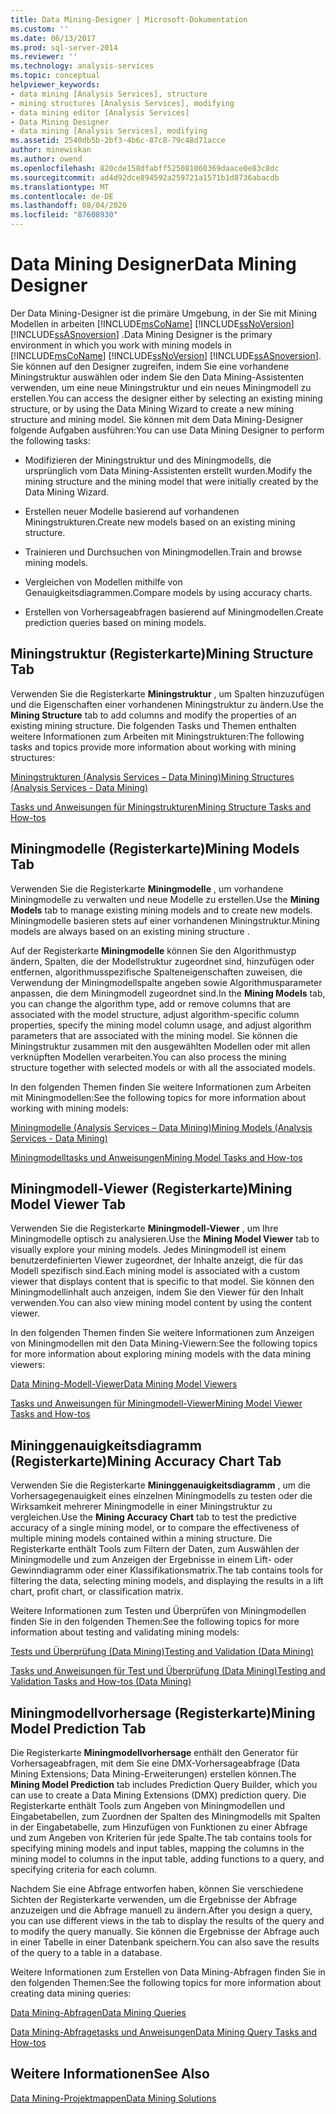 ```yaml
---
title: Data Mining-Designer | Microsoft-Dokumentation
ms.custom: ''
ms.date: 06/13/2017
ms.prod: sql-server-2014
ms.reviewer: ''
ms.technology: analysis-services
ms.topic: conceptual
helpviewer_keywords:
- data mining [Analysis Services], structure
- mining structures [Analysis Services], modifying
- data mining editor [Analysis Services]
- Data Mining Designer
- data mining [Analysis Services], modifying
ms.assetid: 2540db5b-2bf3-4b6c-87c8-79c48d71acce
author: minewiskan
ms.author: owend
ms.openlocfilehash: 820cde158dfabff525081060369daace0e83c8dc
ms.sourcegitcommit: ad4d92dce894592a259721a1571b1d8736abacdb
ms.translationtype: MT
ms.contentlocale: de-DE
ms.lasthandoff: 08/04/2020
ms.locfileid: "87608930"
---
```

# <a name="data-mining-designer"></a><span data-ttu-id="8d3d3-102">Data Mining Designer</span><span class="sxs-lookup"><span data-stu-id="8d3d3-102">Data Mining Designer</span></span>
  <span data-ttu-id="8d3d3-103">Der Data Mining-Designer ist die primäre Umgebung, in der Sie mit Mining Modellen in arbeiten [!INCLUDE[msCoName](../../includes/msconame-md.md)] [!INCLUDE[ssNoVersion](../../includes/ssnoversion-md.md)] [!INCLUDE[ssASnoversion](../../includes/ssasnoversion-md.md)] .</span><span class="sxs-lookup"><span data-stu-id="8d3d3-103">Data Mining Designer is the primary environment in which you work with mining models in [!INCLUDE[msCoName](../../includes/msconame-md.md)] [!INCLUDE[ssNoVersion](../../includes/ssnoversion-md.md)] [!INCLUDE[ssASnoversion](../../includes/ssasnoversion-md.md)].</span></span> <span data-ttu-id="8d3d3-104">Sie können auf den Designer zugreifen, indem Sie eine vorhandene Miningstruktur auswählen oder indem Sie den Data Mining-Assistenten verwenden, um eine neue Miningstruktur und ein neues Miningmodell zu erstellen.</span><span class="sxs-lookup"><span data-stu-id="8d3d3-104">You can access the designer either by selecting an existing mining structure, or by using the Data Mining Wizard to create a new mining structure and mining model.</span></span> <span data-ttu-id="8d3d3-105">Sie können mit dem Data Mining-Designer folgende Aufgaben ausführen:</span><span class="sxs-lookup"><span data-stu-id="8d3d3-105">You can use Data Mining Designer to perform the following tasks:</span></span>  
  
-   <span data-ttu-id="8d3d3-106">Modifizieren der Miningstruktur und des Miningmodells, die ursprünglich vom Data Mining-Assistenten erstellt wurden.</span><span class="sxs-lookup"><span data-stu-id="8d3d3-106">Modify the mining structure and the mining model that were initially created by the Data Mining Wizard.</span></span>  
  
-   <span data-ttu-id="8d3d3-107">Erstellen neuer Modelle basierend auf vorhandenen Miningstrukturen.</span><span class="sxs-lookup"><span data-stu-id="8d3d3-107">Create new models based on an existing mining structure.</span></span>  
  
-   <span data-ttu-id="8d3d3-108">Trainieren und Durchsuchen von Miningmodellen.</span><span class="sxs-lookup"><span data-stu-id="8d3d3-108">Train and browse mining models.</span></span>  
  
-   <span data-ttu-id="8d3d3-109">Vergleichen von Modellen mithilfe von Genauigkeitsdiagrammen.</span><span class="sxs-lookup"><span data-stu-id="8d3d3-109">Compare models by using accuracy charts.</span></span>  
  
-   <span data-ttu-id="8d3d3-110">Erstellen von Vorhersageabfragen basierend auf Miningmodellen.</span><span class="sxs-lookup"><span data-stu-id="8d3d3-110">Create prediction queries based on mining models.</span></span>  
  
## <a name="mining-structure-tab"></a><span data-ttu-id="8d3d3-111">Miningstruktur (Registerkarte)</span><span class="sxs-lookup"><span data-stu-id="8d3d3-111">Mining Structure Tab</span></span>  
 <span data-ttu-id="8d3d3-112">Verwenden Sie die Registerkarte **Miningstruktur** , um Spalten hinzuzufügen und die Eigenschaften einer vorhandenen Miningstruktur zu ändern.</span><span class="sxs-lookup"><span data-stu-id="8d3d3-112">Use the **Mining Structure** tab to add columns and modify the properties of an existing mining structure.</span></span> <span data-ttu-id="8d3d3-113">Die folgenden Tasks und Themen enthalten weitere Informationen zum Arbeiten mit Miningstrukturen:</span><span class="sxs-lookup"><span data-stu-id="8d3d3-113">The following tasks and topics provide more information about working with mining structures:</span></span>  
  
 [<span data-ttu-id="8d3d3-114">Miningstrukturen &#40;Analysis Services – Data Mining&#41;</span><span class="sxs-lookup"><span data-stu-id="8d3d3-114">Mining Structures &#40;Analysis Services - Data Mining&#41;</span></span>](mining-structures-analysis-services-data-mining.md)  
  
 [<span data-ttu-id="8d3d3-115">Tasks und Anweisungen für Miningstrukturen</span><span class="sxs-lookup"><span data-stu-id="8d3d3-115">Mining Structure Tasks and How-tos</span></span>](mining-structure-tasks-and-how-tos.md)  
  
## <a name="mining-models-tab"></a><span data-ttu-id="8d3d3-116">Miningmodelle (Registerkarte)</span><span class="sxs-lookup"><span data-stu-id="8d3d3-116">Mining Models Tab</span></span>  
 <span data-ttu-id="8d3d3-117">Verwenden Sie die Registerkarte **Miningmodelle** , um vorhandene Miningmodelle zu verwalten und neue Modelle zu erstellen.</span><span class="sxs-lookup"><span data-stu-id="8d3d3-117">Use the **Mining Models** tab to manage existing mining models and to create new models.</span></span> <span data-ttu-id="8d3d3-118">Miningmodelle basieren stets auf einer vorhandenen Miningstruktur.</span><span class="sxs-lookup"><span data-stu-id="8d3d3-118">Mining models are always based on an existing mining structure .</span></span>  
  
 <span data-ttu-id="8d3d3-119">Auf der Registerkarte **Miningmodelle** können Sie den Algorithmustyp ändern, Spalten, die der Modellstruktur zugeordnet sind, hinzufügen oder entfernen, algorithmusspezifische Spalteneigenschaften zuweisen, die Verwendung der Miningmodellspalte angeben sowie Algorithmusparameter anpassen, die dem Miningmodell zugeordnet sind.</span><span class="sxs-lookup"><span data-stu-id="8d3d3-119">In the **Mining Models** tab, you can change the algorithm type, add or remove columns that are associated with the model structure, adjust algorithm-specific column properties, specify the mining model column usage, and adjust algorithm parameters that are associated with the mining model.</span></span> <span data-ttu-id="8d3d3-120">Sie können die Miningstruktur zusammen mit den ausgewählten Modellen oder mit allen verknüpften Modellen verarbeiten.</span><span class="sxs-lookup"><span data-stu-id="8d3d3-120">You can also process the mining structure together with selected models or with all the associated models.</span></span>  
  
 <span data-ttu-id="8d3d3-121">In den folgenden Themen finden Sie weitere Informationen zum Arbeiten mit Miningmodellen:</span><span class="sxs-lookup"><span data-stu-id="8d3d3-121">See the following topics for more information about working with mining models:</span></span>  
  
 [<span data-ttu-id="8d3d3-122">Miningmodelle &#40;Analysis Services – Data Mining&#41;</span><span class="sxs-lookup"><span data-stu-id="8d3d3-122">Mining Models &#40;Analysis Services - Data Mining&#41;</span></span>](mining-models-analysis-services-data-mining.md)  
  
 [<span data-ttu-id="8d3d3-123">Miningmodelltasks und Anweisungen</span><span class="sxs-lookup"><span data-stu-id="8d3d3-123">Mining Model Tasks and How-tos</span></span>](mining-model-tasks-and-how-tos.md)  
  
## <a name="mining-model-viewer-tab"></a><span data-ttu-id="8d3d3-124">Miningmodell-Viewer (Registerkarte)</span><span class="sxs-lookup"><span data-stu-id="8d3d3-124">Mining Model Viewer Tab</span></span>  
 <span data-ttu-id="8d3d3-125">Verwenden Sie die Registerkarte **Miningmodell-Viewer** , um Ihre Miningmodelle optisch zu analysieren.</span><span class="sxs-lookup"><span data-stu-id="8d3d3-125">Use the **Mining Model Viewer** tab to visually explore your mining models.</span></span> <span data-ttu-id="8d3d3-126">Jedes Miningmodell ist einem benutzerdefinierten Viewer zugeordnet, der Inhalte anzeigt, die für das Modell spezifisch sind.</span><span class="sxs-lookup"><span data-stu-id="8d3d3-126">Each mining model is associated with a custom viewer that displays content that is specific to that model.</span></span> <span data-ttu-id="8d3d3-127">Sie können den Miningmodellinhalt auch anzeigen, indem Sie den Viewer für den Inhalt verwenden.</span><span class="sxs-lookup"><span data-stu-id="8d3d3-127">You can also view mining model content by using the content viewer.</span></span>  
  
 <span data-ttu-id="8d3d3-128">In den folgenden Themen finden Sie weitere Informationen zum Anzeigen von Miningmodellen mit den Data Mining-Viewern:</span><span class="sxs-lookup"><span data-stu-id="8d3d3-128">See the following topics for more information about exploring mining models with the data mining viewers:</span></span>  
  
 [<span data-ttu-id="8d3d3-129">Data Mining-Modell-Viewer</span><span class="sxs-lookup"><span data-stu-id="8d3d3-129">Data Mining Model Viewers</span></span>](data-mining-model-viewers.md)  
  
 [<span data-ttu-id="8d3d3-130">Tasks und Anweisungen für Miningmodell-Viewer</span><span class="sxs-lookup"><span data-stu-id="8d3d3-130">Mining Model Viewer Tasks and How-tos</span></span>](mining-model-viewer-tasks-and-how-tos.md)  
  
## <a name="mining-accuracy-chart-tab"></a><span data-ttu-id="8d3d3-131">Mininggenauigkeitsdiagramm (Registerkarte)</span><span class="sxs-lookup"><span data-stu-id="8d3d3-131">Mining Accuracy Chart Tab</span></span>  
 <span data-ttu-id="8d3d3-132">Verwenden Sie die Registerkarte **Mininggenauigkeitsdiagramm** , um die Vorhersagegenauigkeit eines einzelnen Miningmodells zu testen oder die Wirksamkeit mehrerer Miningmodelle in einer Miningstruktur zu vergleichen.</span><span class="sxs-lookup"><span data-stu-id="8d3d3-132">Use the **Mining Accuracy Chart** tab to test the predictive accuracy of a single mining model, or to compare the effectiveness of multiple mining models contained within a mining structure.</span></span> <span data-ttu-id="8d3d3-133">Die Registerkarte enthält Tools zum Filtern der Daten, zum Auswählen der Miningmodelle und zum Anzeigen der Ergebnisse in einem Lift- oder Gewinndiagramm oder einer Klassifikationsmatrix.</span><span class="sxs-lookup"><span data-stu-id="8d3d3-133">The tab contains tools for filtering the data, selecting mining models, and displaying the results in a lift chart, profit chart, or classification matrix.</span></span>  
  
 <span data-ttu-id="8d3d3-134">Weitere Informationen zum Testen und Überprüfen von Miningmodellen finden Sie in den folgenden Themen:</span><span class="sxs-lookup"><span data-stu-id="8d3d3-134">See the following topics for more information about testing and validating mining models:</span></span>  
  
 [<span data-ttu-id="8d3d3-135">Tests und Überprüfung &#40;Data Mining&#41;</span><span class="sxs-lookup"><span data-stu-id="8d3d3-135">Testing and Validation &#40;Data Mining&#41;</span></span>](testing-and-validation-data-mining.md)  
  
 [<span data-ttu-id="8d3d3-136">Tasks und Anweisungen für Test und Überprüfung &#40;Data Mining&#41;</span><span class="sxs-lookup"><span data-stu-id="8d3d3-136">Testing and Validation Tasks and How-tos &#40;Data Mining&#41;</span></span>](testing-and-validation-tasks-and-how-tos-data-mining.md)  
  
## <a name="mining-model-prediction-tab"></a><span data-ttu-id="8d3d3-137">Miningmodellvorhersage (Registerkarte)</span><span class="sxs-lookup"><span data-stu-id="8d3d3-137">Mining Model Prediction Tab</span></span>  
 <span data-ttu-id="8d3d3-138">Die Registerkarte **Miningmodellvorhersage** enthält den Generator für Vorhersageabfragen, mit dem Sie eine DMX-Vorhersageabfrage (Data Mining Extensions; Data Mining-Erweiterungen) erstellen können.</span><span class="sxs-lookup"><span data-stu-id="8d3d3-138">The **Mining Model Prediction** tab includes Prediction Query Builder, which you can use to create a Data Mining Extensions (DMX) prediction query.</span></span> <span data-ttu-id="8d3d3-139">Die Registerkarte enthält Tools zum Angeben von Miningmodellen und Eingabetabellen, zum Zuordnen der Spalten des Miningmodells mit Spalten in der Eingabetabelle, zum Hinzufügen von Funktionen zu einer Abfrage und zum Angeben von Kriterien für jede Spalte.</span><span class="sxs-lookup"><span data-stu-id="8d3d3-139">The tab contains tools for specifying mining models and input tables, mapping the columns in the mining model to columns in the input table, adding functions to a query, and specifying criteria for each column.</span></span>  
  
 <span data-ttu-id="8d3d3-140">Nachdem Sie eine Abfrage entworfen haben, können Sie verschiedene Sichten der Registerkarte verwenden, um die Ergebnisse der Abfrage anzuzeigen und die Abfrage manuell zu ändern.</span><span class="sxs-lookup"><span data-stu-id="8d3d3-140">After you design a query, you can use different views in the tab to display the results of the query and to modify the query manually.</span></span> <span data-ttu-id="8d3d3-141">Sie können die Ergebnisse der Abfrage auch in einer Tabelle in einer Datenbank speichern.</span><span class="sxs-lookup"><span data-stu-id="8d3d3-141">You can also save the results of the query to a table in a database.</span></span>  
  
 <span data-ttu-id="8d3d3-142">Weitere Informationen zum Erstellen von Data Mining-Abfragen finden Sie in den folgenden Themen:</span><span class="sxs-lookup"><span data-stu-id="8d3d3-142">See the following topics for more information about creating data mining queries:</span></span>  
  
 [<span data-ttu-id="8d3d3-143">Data Mining-Abfragen</span><span class="sxs-lookup"><span data-stu-id="8d3d3-143">Data Mining Queries</span></span>](data-mining-queries.md)  
  
 [<span data-ttu-id="8d3d3-144">Data Mining-Abfragetasks und Anweisungen</span><span class="sxs-lookup"><span data-stu-id="8d3d3-144">Data Mining Query Tasks and How-tos</span></span>](data-mining-query-tasks-and-how-tos.md)  
  
## <a name="see-also"></a><span data-ttu-id="8d3d3-145">Weitere Informationen</span><span class="sxs-lookup"><span data-stu-id="8d3d3-145">See Also</span></span>  
 [<span data-ttu-id="8d3d3-146">Data Mining-Projektmappen</span><span class="sxs-lookup"><span data-stu-id="8d3d3-146">Data Mining Solutions</span></span>](data-mining-solutions.md)  
  
  
